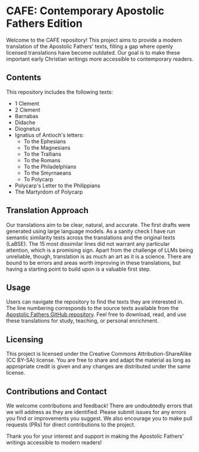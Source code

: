 # CAFE: Contemporary Apostolic Fathers Edition

Welcome to the CAFE repository! This project aims to provide a modern translation of the Apostolic Fathers' texts, filling a gap where openly licensed translations have become outdated. Our goal is to make these important early Christian writings more accessible to contemporary readers.

## Contents

This repository includes the following texts:

- 1 Clement
- 2 Clement
- Barnabas
- Didache
- Diognetus
- Ignatius of Antioch's letters:
  - To the Ephesians
  - To the Magnesians
  - To the Trallians
  - To the Romans
  - To the Philadelphians
  - To the Smyrnaeans
  - To Polycarp
- Polycarp's Letter to the Philippians
- The Martyrdom of Polycarp

## Translation Approach

Our translations aim to be clear, natural, and accurate. The first drafts were generated using large language models. As a sanity check I have run semantic similarity tests across the translations and the original texts (LaBSE). The 15 most dissimilar lines did not warrant any particular attention, which is a promising sign. Apart from the challenge of LLMs being unreliable, though, translation is as much an art as it is a science. There are bound to be errors and areas worth improving in these translations, but having a starting point to build upon is a valuable first step.

## Usage

Users can navigate the repository to find the texts they are interested in. The line numbering corresponds to the source texts available from the [Apostolic Fathers GitHub repository](https://github.com/jtauber/apostolic-fathers). Feel free to download, read, and use these translations for study, teaching, or personal enrichment.

## Licensing

This project is licensed under the Creative Commons Attribution-ShareAlike (CC BY-SA) license. You are free to share and adapt the material as long as appropriate credit is given and any changes are distributed under the same license.

## Contributions and Contact

We welcome contributions and feedback! There are undoubtedly errors that we will address as they are identified. Please submit issues for any errors you find or improvements you suggest. We also encourage you to make pull requests (PRs) for direct contributions to the project.

Thank you for your interest and support in making the Apostolic Fathers' writings accessible to modern readers!
